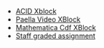 * [ACID Xblock](https://github.com/edx/acid-block)
* [Paella Video XBlock](https://github.com/polimediaupv/paellaXBlock)
* [Mathematica Cdf XBlock](https://github.com/polimediaupv/paellaXBlock)
* [Staff graded assignment](https://github.com/jazkarta/edx-sga)
